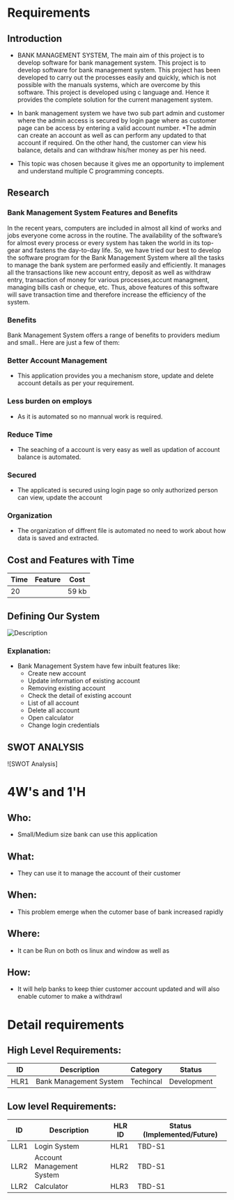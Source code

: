 # Requirements
## Introduction
* BANK MANAGEMENT SYSTEM, The main aim of this project is to develop software for bank management system. This project is to develop software for bank management system. This project has been developed to carry out the processes easily and quickly, which is not possible with the manuals systems, which are overcome by this software. This project is developed using c language and. Hence it provides the complete solution for the current management system.

* In bank management system we have two sub part admin and customer where the admin access is secured by login page where as customer page can be access by entering a valid account number.
*The admin can create an account as well as can perform any updated to that account if required. On the other hand, the customer can view his balance, details and can withdraw his/her money as per his need.

* This topic was chosen because it gives me an opportunity to implement and understand multiple C programming concepts.

## Research
### Bank Management System Features and Benefits
In the recent years, computers are included in almost all kind of works and jobs everyone come across in the routine. The availability of the software’s for almost every process or every system has taken the world in its top-gear and fastens the day-to-day life. So, we have tried our best to develop the software program for the Bank Management System where all the tasks to manage the bank system are performed easily and efficiently. It manages all the transactions like new account entry, deposit as well as withdraw entry, transaction of money for various processes,accunt managment, managing bills cash or cheque, etc. Thus, above features of this software will save transaction time and therefore increase the efficiency of the system.

### Benefits
Bank Management System offers a range of benefits to providers medium and small.. Here are just a few of them:

### Better Account Management
* This application provides you a mechanism store, update and delete account details as per your requirement.

### Less burden on employs 
* As it is automated so no mannual work is required.

### Reduce Time
* The seaching of a account is very easy as well as updation of account balance is automated.

### Secured
* The applicated is secured using login page so only authorized person can view, update the account

### Organization
* The organization of diffrent file is automated no need to work about how data is saved and extracted.

## Cost and Features with Time 
| Time | Feature | Cost |
| ----- | ----- | ----- |
| 20   |        | 59 kb |

## Defining Our System
![Description](https://github.com/Aranshu/Project/blob/master/6_ImagesAndVideos/Flow%20Char.png)
### Explanation:
* Bank Management System  have few inbuilt features like:
    * Create new account
    * Update information of existing account
    * Removing existing account
    * Check the detail of existing account
    * List of all account
    * Delete all account
    * Open calculator
    * Change login credentials

## SWOT ANALYSIS
![SWOT Analysis]

# 4W&#39;s and 1&#39;H

## Who:
* Small/Medium size bank can use this application

## What:
* They can use it to manage the account of their customer

## When:
* This problem emerge when the cutomer base of bank increased rapidly

## Where:
* It can be Run on both os linux and window as well as 

## How:
* It will help banks to keep thier customer account updated and will also enable cutomer to make a withdrawl

# Detail requirements
## High Level Requirements: 
| ID | Description | Category | Status | 
| ----- | ----- | ------- | ---------|
| HLR1 | Bank Management System | Techincal | Development  | 

##  Low level Requirements:
 
| ID | Description | HLR ID | Status (Implemented/Future) |
| ------ | --------- | ------ | ----- |
| LLR1 | Login System | HLR1 | TBD-S1 |
| LLR2 | Account Management System | HLR2 | TBD-S1 |
| LLR2 | Calculator | HLR3 | TBD-S1 |



